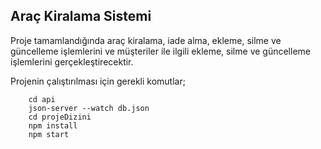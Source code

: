 
## Araç Kiralama Sistemi

Proje tamamlandığında araç kiralama, iade alma, ekleme, silme ve güncelleme işlemlerini ve müşteriler ile ilgili ekleme, silme ve güncelleme işlemlerini gerçekleştirecektir.

Projenin çalıştırılması için gerekli komutlar;

```
    cd api
    json-server --watch db.json
    cd projeDizini
    npm install
    npm start
```